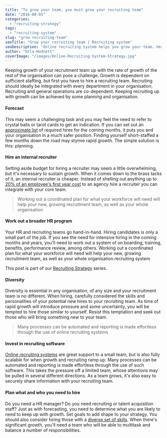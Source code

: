 ```yaml
---
title: "To grow your team, you must grow your recruiting team"
date: "2016-08-03"
categories:
  - "recruiting-strategy"
tags:
  - "recruiting-system"
slug: "grow-recruiting-team"
seoTitle: "Grow your recruiting team | Recruiting system"
seoDescription: "Online recruiting system helps you grow your team. Here are some more recruiting tips to help you hire great talent for your organisation."
author: "Orla-Hodnett"
coverImage: "/images/Online-Recruiting-System-Strategy.jpg"
---
```


Keeping growth of your recruitment team up with the rate of growth of the rest of the organisation can pose a challenge. Growth is dependent on sufficient staffing, but first you have to hire a recruiting team. Recruiting should ideally be integrated with every department in your organisation. Recruiting and general operations are co-dependent. Keeping recruiting up with growth can be achieved by some planning and organisation.

#### Forecast

This may seem a challenging task and you may feel the need to refer to crystal balls or tarot cards to get an indication. If you can set out an [approximate list](http://smallbusiness.chron.com/forecasting-methods-used-personnel-planning-recruiting-58759.html) of required hires for the coming months, it puts you and your organisation in a much safer position. Finding yourself short-staffed a few months down the road may stymie rapid growth. The simple solution is this: planning.

#### Hire an internal recruiter

Setting aside budget for hiring a recruiter may seem a little overwhelming, but it's necessary to sustain growth. When it comes down to the brass tacks of it, an internal recruiter is cheaper. Instead of shelling out anything up to [20% of an employee's first year cost](http://www.socialtalent.co/blog/how-much-should-i-be-paying-in-recruitment-fees) to an agency hire a recruiter you can integrate with your core team.

> Working out a coordinated plan for what your workforce will need will help your new, growing recruitment team, as well as your whole organisation

#### Work out a broader HR program

Your HR and recruiting teams go hand-in-hand. Hiring candidates is only a small part of the job. If you see the need for intensive hiring in the coming months and years, you'll need to work out a system of on boarding, training, benefits, performance review, among others. Working out a coordinated plan for what your workforce will need will help your new, growing recruitment team, as well as your whole organisation.recruiting system

This post is part of our [Recruiting Strategy](http://hirehive.io/category/recruiting-strategy/) series.

#### Diversity

Diversity is essential in any organisation, of any size and your recruitment team is no different. When hiring, carefully considered the skills and personalities of your potential new hires to your recruiting team. As time of rapid growth will introduce pressure and some uncertainty, you will be tempted to hire those similar to yourself. Resist this temptation and seek out those who will bring something new to your team.

> Many processes can be automated and reporting is made effortless through the use of online recruiting systems

#### Invest in recruiting software

[Online recruiting systems](http://hirehive.io/why-recruiting-software-could-change-the-way-you-recruit/) are great support to a small team, but is also fully scalable for when growth and recruiting ramp up. Many processes can be automated and reporting is made effortless through the use of such software. This takes the pressure off a limited team, whose attentions may be pulled in several different directions. As a team grows, it's also easy to securely share information with your recruiting team.

#### Plan what and who you need to hire

Do you need a HR manager? Do you need recruiting or talent acquisition staff? Just as with forecasting, you need to determine what you are likely to need to keep up with growth. Set goals to add shape to your strategy. You should also consider hiring those with a [diverse set of skills](https://www.entrepreneur.com/article/236238). When there's significant growth, you'll need a team who will be able to multitask and balance a number of responsibilities.
